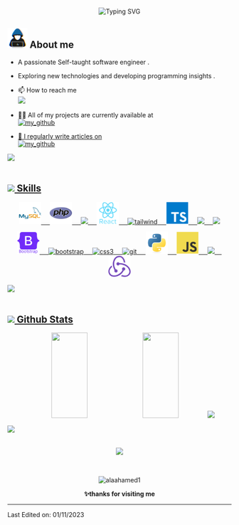 <br>
<p align="center">
<img src="https://readme-typing-svg.herokuapp.com?font=Chakra+Petch&weight=500&size=22&pause=1000&color=268bd2&center=true&vCenter=true&random=false&width=435&lines=Hey%2C+It's+ALAA+HAMED;%E3%80%8C+Web+Application+Developer++%E3%80%8D" alt="Typing SVG" />
</p>
	
## <picture><img src = "https://github.com/0xAbdulKhalid/0xAbdulKhalid/raw/main/assets/mdImages/about_me.gif" width = 45px></picture> **About me**

- A passionate Self-taught software engineer .
-   Exploring new technologies and developing programming insights .
- 📫 How to reach me <br> <a href="mailto:alaa.elzeftawy@gmail.com"><img src="https://www.vectorlogo.zone/logos/google_plus/google_plus-ar21.svg" height="35"></a>

- 👨‍💻 All of my projects are currently available at <br><a href="https://github.com/alaahamed1"><img src="https://www.vectorlogo.zone/logos/github/github-ar21.svg" alt="my_github"/>
- 📝 I regularly write articles on <br><a href="https://www.linkedin.com/in/alaa-hamed-92a6b9233"><img src="https://www.vectorlogo.zone/logos/linkedin/linkedin-ar21.svg" alt="my_github"/>


<img src="https://user-images.githubusercontent.com/73097560/115834477-dbab4500-a447-11eb-908a-139a6edaec5c.gif"><br><br>

## <picture> <img src="https://media2.giphy.com/media/QssGEmpkyEOhBCb7e1/giphy.gif?cid=ecf05e47a0n3gi1bfqntqmob8g9aid1oyj2wr3ds3mg700bl&rid=giphy.gif" width ="25"></picture> **Skills**


<p align="center">
 <img src="https://raw.githubusercontent.com/devicons/devicon/master/icons/mysql/mysql-original-wordmark.svg" alt="mysql" width="50"/> 
&nbsp;
&nbsp;
<img src="https://raw.githubusercontent.com/devicons/devicon/master/icons/php/php-original.svg" alt="php" width="50"/>
&nbsp;
&nbsp;
  <img src="https://www.vectorlogo.zone/logos/laravel/laravel-icon.svg" width="50">
&nbsp;
&nbsp;
<img src="https://raw.githubusercontent.com/devicons/devicon/master/icons/react/react-original-wordmark.svg" alt="react"width="50"/>
&nbsp;
&nbsp;
<img src="https://www.vectorlogo.zone/logos/tailwindcss/tailwindcss-icon.svg" alt="tailwind"width="50"/>
&nbsp;
&nbsp;
<img src="https://raw.githubusercontent.com/devicons/devicon/master/icons/typescript/typescript-original.svg" alt="typescript"width="50"/> 
&nbsp;
&nbsp;
<img src="https://www.vectorlogo.zone/logos/ubuntu/ubuntu-icon.svg"width="50"/>
&nbsp;
&nbsp;
<img src="https://www.vectorlogo.zone/logos/docker/docker-official.svg" width="50"/>

</p>

  <p  align="center">
<img src="https://raw.githubusercontent.com/devicons/devicon/master/icons/bootstrap/bootstrap-plain-wordmark.svg" alt="bootstrap"width="50"/>
&nbsp;
&nbsp;
<img src="https://www.vectorlogo.zone/logos/w3_html5/w3_html5-icon.svg" alt="bootstrap"width="50"/>
&nbsp;
&nbsp;
<img src="https://www.vectorlogo.zone/logos/w3_css/w3_css-icon.svg" width="50" alt="css3"/>
&nbsp;
&nbsp;
<img src="https://www.vectorlogo.zone/logos/git-scm/git-scm-icon.svg" alt="git"width="50"/>
&nbsp;
&nbsp;
 <img src="https://raw.githubusercontent.com/devicons/devicon/master/icons/python/python-original.svg" alt="python"width="50"/>
&nbsp;
&nbsp;
<img src="https://raw.githubusercontent.com/devicons/devicon/master/icons/javascript/javascript-original.svg" alt="javascript"width="50"/>
&nbsp;
&nbsp;
  <img src="https://www.vectorlogo.zone/logos/github/github-tile.svg" width="50">
&nbsp;
&nbsp;
<img src="https://raw.githubusercontent.com/devicons/devicon/master/icons/redux/redux-original.svg" alt="redux" width="50"/>
</p>


<img src="https://user-images.githubusercontent.com/73097560/115834477-dbab4500-a447-11eb-908a-139a6edaec5c.gif"><br><br>


## <picture><img src="https://media.giphy.com/media/iY8CRBdQXODJSCERIr/giphy.gif" width="35"></picture> **Github Stats**
  <p  align="center">
<a>
    <a href="https://github.com/alaahamed1"><img src="http://github-profile-summary-cards.vercel.app/api/cards/stats?username=alaahamed1&theme=flag_india" height="192px" width="40%"/></a>
  <a href="https://github.com/alaahamed1"><img src="http://github-profile-summary-cards.vercel.app/api/cards/repos-per-language?username=alaahamed1&theme=flag_india" height="192px" width="40%"/></a>

<img src="http://github-profile-summary-cards.vercel.app/api/cards/profile-details?username=alaahamed1&theme=flag_india"/>
</p>
</a>

</div>

<img src="https://user-images.githubusercontent.com/73097560/115834477-dbab4500-a447-11eb-908a-139a6edaec5c.gif">
<br>
<br>

<p align="center">
  <a href="https://skillicons.dev">
    <img src="https://github-profile-trophy.vercel.app/?username=alaahamed1" />
  </a>
</p>
<br>
<!--profile visit count-->
<div align="center" >
  
<p> <img src="https://komarev.com/ghpvc/?username=alaahamed1&label=views&color=e7d2cc&style=flat" alt="alaahamed1" /> </p>
 <b>✨thanks for visiting me</b>
</div>

---

Last Edited on: 01/11/2023

